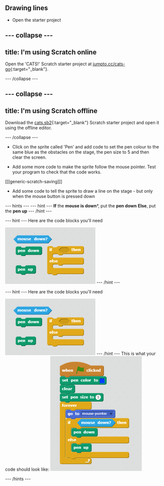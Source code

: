 ## Drawing lines

+ Open the starter project

--- collapse ---
---
title: I'm using Scratch online
---

Open the 'CATS!' Scratch starter project at [jumpto.cc/cats-go](http://jumpto.cc/cats-go){:target="_blank"}.

--- /collapse ---

--- collapse ---
---
title: I'm using Scratch offline
---

Download the [cats.sb2](resources/cats.sb2){:target="_blank"} Scratch starter project and open it using the offline editor.

--- /collapse ---

+ Click on the sprite called 'Pen' and add code to set the pen colour to the same blue as the obstacles on the stage, the pen size to 5 and then clear the screen.

+ Add some more code to make the sprite follow the mouse pointer. Test your program to check that the code works.

[[[generic-scratch-saving]]]

+ Add some code to tell the sprite to draw a line on the stage - but only when the mouse button is pressed down

--- hints ---
--- hint ---
**If** the **mouse is down***, put the **pen down**
**Else**, put the **pen up**
--- /hint ---

--- hint ---
Here are the code blocks you'll need

![Drawing with the pen hint](images/draw-with-pen-hint.png)
--- /hint ---

--- hint ---
Here are the code blocks you'll need

![Drawing with the pen hint](images/draw-with-pen-hint.png)
--- /hint ---
This is what your code should look like:
![Drawing with the pen solution](images/draw-with-pen-solution.png)

--- /hints ---
